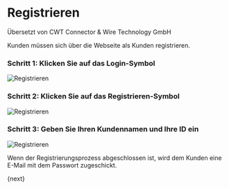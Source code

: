# Registrieren

<span class="text-muted contributed-by">Übersetzt von CWT Connector & Wire Technology GmbH</span> 

Kunden müssen sich über die Webseite als Kunden registrieren.

### Schritt 1: Klicken Sie auf das Login-Symbol

![Registrieren]({{docs_base_url}}/assets/old_images/erpnext/customer-portal-sign-up-1.png)

### Schritt 2: Klicken Sie auf das Registrieren-Symbol

![Registrieren]({{docs_base_url}}/assets/old_images/erpnext/customer-portal-sign-up-2.png)

### Schritt 3: Geben Sie Ihren Kundennamen und Ihre ID ein

![Registrieren]({{docs_base_url}}/assets/old_images/erpnext/customer-portal-sign-up-3.png)

Wenn der Registrierungsprozess abgeschlossen ist, wird dem Kunden eine E-Mail mit dem Passwort zugeschickt.

{next}
